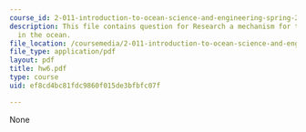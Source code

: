 ```yaml
---
course_id: 2-011-introduction-to-ocean-science-and-engineering-spring-2006
description: This file contains question for Research a mechanism for turbulence generation
  in the ocean.
file_location: /coursemedia/2-011-introduction-to-ocean-science-and-engineering-spring-2006/ef8cd4bc81fdc9860f015de3bfbfc07f_hw6.pdf
file_type: application/pdf
layout: pdf
title: hw6.pdf
type: course
uid: ef8cd4bc81fdc9860f015de3bfbfc07f

---
```

None